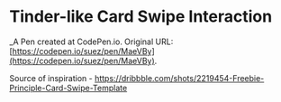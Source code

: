 # Tinder-like Card Swipe Interaction
 _A Pen created at CodePen.io. Original URL: [https://codepen.io/suez/pen/MaeVBy](https://codepen.io/suez/pen/MaeVBy).

 Source of inspiration - https://dribbble.com/shots/2219454-Freebie-Principle-Card-Swipe-Template